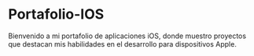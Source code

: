 # Portafolio-IOS
Bienvenido a mi portafolio de aplicaciones iOS, donde muestro proyectos que destacan mis habilidades en el desarrollo para dispositivos Apple. 
